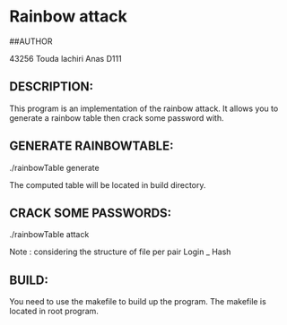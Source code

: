 # Rainbow attack

##AUTHOR

43256 Touda lachiri Anas D111

## DESCRIPTION:
This program is an implementation of the rainbow attack.
It allows you to generate a rainbow table then crack some password with.

## GENERATE RAINBOWTABLE:
./rainbowTable generate <size in MB>

The computed table will be located in build directory.

## CRACK SOME PASSWORDS:
./rainbowTable attack <path to file with hashes>

Note : considering the structure of file per pair Login _ Hash 

## BUILD:
You need to use the makefile to build up the program.
The makefile is located in root program.




